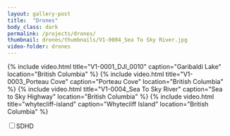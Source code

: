 ```yaml
---
layout: gallery-post
title:  "Drones"
body_class: dark
permalink: /projects/drones/
thumbnail: drones/thumbnails/V1-0004_Sea To Sky River.jpg
video-folder: drones
---
```


{% include video.html title="V1-0001_DJI_0010" caption="Garibaldi Lake" location="British Columbia" %}
{% include video.html title="V1-0003_Porteau Cove" caption="Porteau Cove" location="British Columbia" %}
{% include video.html title="V1-0004_Sea To Sky River" caption="Sea to Sky Highway" location="British Columbia" %}
{% include video.html title="whytecliff-island" caption="Whytecliff Island" location="British Columbia" %}

<label class="switch-light switch-candy switch-candy-blue button-quality"><input type="checkbox"><span><span>SD</span><span>HD</span><a></a></span></label>
<script type="text/javascript" src="https://cdnjs.cloudflare.com/ajax/libs/jquery/3.2.1/jquery.min.js"></script>
<script type="text/javascript" src="/assets/jquery.appear.js"></script>
<script type="text/javascript" src="/assets/auto-video.js"></script>


